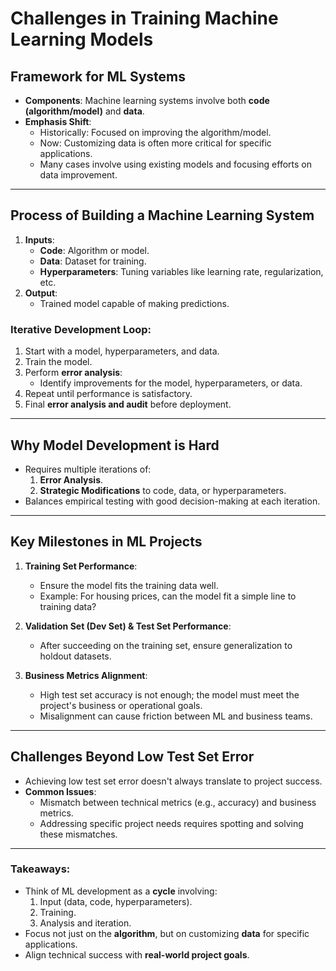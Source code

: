 # Challenges in Training Machine Learning Models

## Framework for ML Systems
- **Components**: Machine learning systems involve both **code (algorithm/model)** and **data**.
- **Emphasis Shift**:
  - Historically: Focused on improving the algorithm/model.
  - Now: Customizing data is often more critical for specific applications.
  - Many cases involve using existing models and focusing efforts on data improvement.

---

## Process of Building a Machine Learning System
1. **Inputs**:
   - **Code**: Algorithm or model.
   - **Data**: Dataset for training.
   - **Hyperparameters**: Tuning variables like learning rate, regularization, etc.
2. **Output**:
   - Trained model capable of making predictions.

### Iterative Development Loop:
1. Start with a model, hyperparameters, and data.
2. Train the model.
3. Perform **error analysis**:
   - Identify improvements for the model, hyperparameters, or data.
4. Repeat until performance is satisfactory.
5. Final **error analysis and audit** before deployment.

---

## Why Model Development is Hard
- Requires multiple iterations of:
  1. **Error Analysis**.
  2. **Strategic Modifications** to code, data, or hyperparameters.
- Balances empirical testing with good decision-making at each iteration.

---

## Key Milestones in ML Projects
1. **Training Set Performance**:
   - Ensure the model fits the training data well.
   - Example: For housing prices, can the model fit a simple line to training data?

2. **Validation Set (Dev Set) & Test Set Performance**:
   - After succeeding on the training set, ensure generalization to holdout datasets.

3. **Business Metrics Alignment**:
   - High test set accuracy is not enough; the model must meet the project's business or operational goals.
   - Misalignment can cause friction between ML and business teams.

---

## Challenges Beyond Low Test Set Error
- Achieving low test set error doesn't always translate to project success.
- **Common Issues**:
  - Mismatch between technical metrics (e.g., accuracy) and business metrics.
  - Addressing specific project needs requires spotting and solving these mismatches.

---

### Takeaways:
- Think of ML development as a **cycle** involving:
  1. Input (data, code, hyperparameters).
  2. Training.
  3. Analysis and iteration.
- Focus not just on the **algorithm**, but on customizing **data** for specific applications.
- Align technical success with **real-world project goals**.
